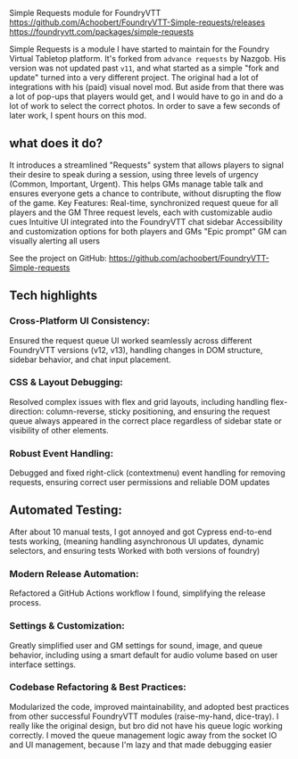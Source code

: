 Simple Requests module for FoundryVTT
https://github.com/Achoobert/FoundryVTT-Simple-requests/releases
https://foundryvtt.com/packages/simple-requests

Simple Requests is a module I  have started to maintain for the Foundry Virtual Tabletop platform. It's forked from `advance requests` by Nazgob. His version was not updated past `v11`, and what started as a simple "fork and update" turned into a very different project. The original had a lot of integrations with his (paid) visual novel mod. But aside from that there was a lot of pop-ups that players would get, and I would have to go in and do a lot of work to select the correct photos. In order to save a few seconds of later work, I spent hours on this mod.

## what does it do?
It introduces a streamlined "Requests" system that allows players to signal their desire to speak during a session, using three levels of urgency (Common, Important, Urgent). This helps GMs manage table talk and ensures everyone gets a chance to contribute, without disrupting the flow of the game.
Key Features:
Real-time, synchronized request queue for all players and the GM
Three request levels, each with customizable audio cues
Intuitive UI integrated into the FoundryVTT chat sidebar
Accessibility and customization options for both players and GMs
"Epic prompt" GM can visually alerting all users


See the project on GitHub:
https://github.com/achoobert/FoundryVTT-Simple-requests


## Tech highlights
### Cross-Platform UI Consistency:
Ensured the request queue UI worked seamlessly across different FoundryVTT versions (v12, v13), handling changes in DOM structure, sidebar behavior, and chat input placement.
### CSS & Layout Debugging:
Resolved complex issues with flex and grid layouts, including handling flex-direction: column-reverse, sticky positioning, and ensuring the request queue always appeared in the correct place regardless of sidebar state or visibility of other elements.
### Robust Event Handling:
Debugged and fixed right-click (contextmenu) event handling for removing requests, ensuring correct user permissions and reliable DOM updates


## Automated Testing:
After about 10 manual tests, I got annoyed and got Cypress end-to-end tests working, 
(meaning handling asynchronous UI updates, dynamic selectors, and ensuring tests Worked with both versions of foundry)
### Modern Release Automation:
Refactored a GitHub Actions workflow I found, simplifying the release process.
### Settings & Customization:
Greatly simplified user and GM settings for sound, image, and queue behavior, including using a smart default for audio volume based on user interface settings.
### Codebase Refactoring & Best Practices:
Modularized the code, improved maintainability, and adopted best practices from other successful FoundryVTT modules (raise-my-hand, dice-tray). I really like the original design, but bro did not have his queue logic working correctly. I moved the queue management logic away from the socket IO and UI management, because I'm lazy and that made debugging easier